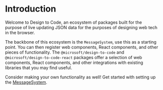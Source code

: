 # Introduction

Welcome to Design to Code, an ecosystem of packages built for the purpose of live updating JSON data for the purposes of designing web tech in the browser.

The backbone of this ecosystem is the `MessageSystem`, use this as a starting point. You can then register web components, React components, and other pieces of functionality. The `@microsoft/design-to-code` and `@microsoft/design-to-code-react` packages offer a selection of web components, React components, and other integrations with existing libraries that you may find useful.

Consider making your own functionality as well! Get started with setting up the [MessageSystem](../design-to-code/0.x/message-system/introduction/).